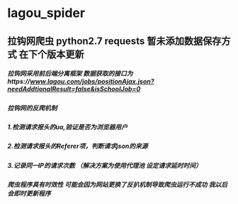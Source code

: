 # lagou_spider
## 拉钩网爬虫 python2.7 requests 暂未添加数据保存方式 在下个版本更新
##### 拉钩网采用前后端分离框架 数据获取的接口为https://www.lagou.com/jobs/positionAjax.json?needAddtionalResult=false&isSchoolJob=0
##### 拉钩网的反爬机制
##### 1.检测请求报头的ua,验证是否为浏览器用户
##### 2.检测请求报头的Referer项，判断请求json的来源
##### 3.记录同一IP的请求次数 （解决方案为使用代理池 设定请求延时时间）
##### 爬虫程序具有时效性 可能会因为网站更换了反扒机制导致爬虫运行不成功 我以后会即时更新程序

